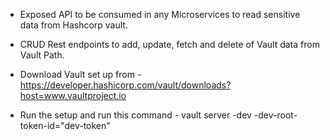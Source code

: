 * Exposed API to be consumed in any Microservices to read sensitive data from Hashcorp vault.

* CRUD Rest endpoints to add, update, fetch and delete of Vault data from Vault Path.

* Download Vault set up from - https://developer.hashicorp.com/vault/downloads?host=www.vaultproject.io

* Run the setup and run this command -  vault server -dev -dev-root-token-id="dev-token"
